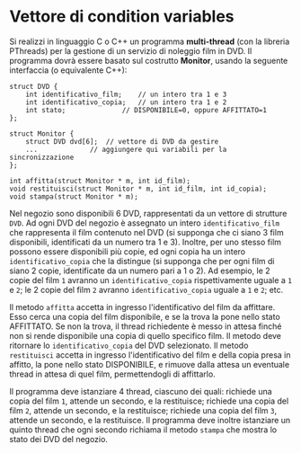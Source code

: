 Vettore di condition variables
==============================

Si realizzi in linguaggio C o C++ un programma **multi-thread** (con la
libreria PThreads) per la gestione di un servizio di noleggio film in
DVD. Il programma dovrà essere basato sul costrutto **Monitor**, usando
la seguente interfaccia (o equivalente C++):

    struct DVD {
        int identificativo_film;    // un intero tra 1 e 3
        int identificativo_copia;   // un intero tra 1 e 2
        int stato;              // DISPONIBILE=0, oppure AFFITTATO=1
    };

    struct Monitor {
        struct DVD dvd[6];  // vettore di DVD da gestire
        ...             // aggiungere qui variabili per la sincronizzazione
    };

    int affitta(struct Monitor * m, int id_film);
    void restituisci(struct Monitor * m, int id_film, int id_copia);
    void stampa(struct Monitor * m);

Nel negozio sono disponibili 6 DVD, rappresentati da un vettore di
strutture `DVD`. Ad ogni DVD del negozio è assegnato un intero
`identificativo_film` che rappresenta il film contenuto nel DVD (si
supponga che ci siano 3 film disponibili, identificati da un numero tra
1 e 3). Inoltre, per uno stesso film possono essere disponibili più
copie, ed ogni copia ha un intero `identificativo_copia` che la
distingue (si supponga che per ogni film di siano 2 copie, identificate
da un numero pari a 1 o 2). Ad esempio, le 2 copie del film `1` avranno
un `identificativo_copia` rispettivamente uguale a `1` e `2`; le 2 copie
del film `2` avranno `identificativo_copia` uguale a `1` e `2`; etc.

Il metodo `affitta` accetta in ingresso l'identificativo del film da
affittare. Esso cerca una copia del film disponibile, e se la trova la
pone nello stato AFFITTATO. Se non la trova, il thread richiedente è
messo in attesa finché non si rende disponibile una copia di quello
specifico film. Il metodo deve ritornare lo `identificativo_copia` del
DVD selezionato. Il metodo `restituisci` accetta in ingresso
l'identificativo del film e della copia presa in affitto, la pone nello
stato DISPONIBILE, e rimuove dalla attesa un eventuale thread in attesa
di quel film, permettendogli di affittarlo.

Il programma deve istanziare 4 thread, ciascuno dei quali: richiede una
copia del film `1`, attende un secondo, e la restituisce; richiede una
copia del film `2`, attende un secondo, e la restituisce; richiede una
copia del film `3`, attende un secondo, e la restituisce. Il programma
deve inoltre istanziare un quinto thread che ogni secondo richiama il
metodo `stampa` che mostra lo stato dei DVD del negozio.
